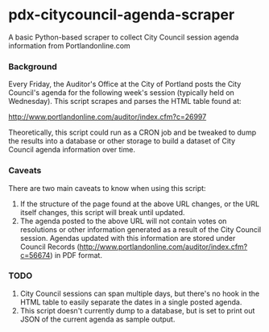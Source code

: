 pdx-citycouncil-agenda-scraper
==============================

A basic Python-based scraper to collect City Council session agenda information from Portlandonline.com

### Background
Every Friday, the Auditor's Office at the City of Portland posts the City Council's agenda for the following week's
session (typically held on Wednesday). This script scrapes and parses the HTML table found at:

http://www.portlandonline.com/auditor/index.cfm?c=26997

Theoretically, this script could run as a CRON job and be tweaked to dump the results into a database or other storage
to build a dataset of City Council agenda information over time.


### Caveats
There are two main caveats to know when using this script:

1. If the structure of the page found at the above URL changes, or the URL itself changes, this script will break until updated.
2. The agenda posted to the above URL will not contain votes on resolutions or other information generated as a result of the City Council session. Agendas updated with this information are stored under Council Records (http://www.portlandonline.com/auditor/index.cfm?c=56674) in PDF format.


### TODO
1. City Council sessions can span multiple days, but there's no hook in the HTML table to easily separate the dates in a single posted agenda.
2. This script doesn't currently dump to a database, but is set to print out JSON of the current agenda as sample output.
